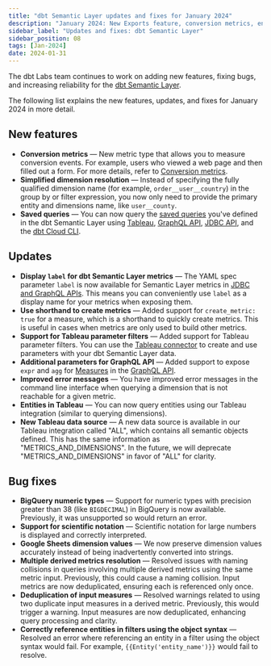 ```yaml
---
title: "dbt Semantic Layer updates and fixes for January 2024"
description: "January 2024: New Exports feature, conversion metrics, enhanced metrics labels, support for shorthand to create metrics and Tableau parameter filters, and bug fixes."
sidebar_label: "Updates and fixes: dbt Semantic Layer"
sidebar_position: 08
tags: [Jan-2024]
date: 2024-01-31
---
```

The dbt Labs team continues to work on adding new features, fixing bugs, and increasing reliability for the [dbt Semantic Layer](/docs/use-dbt-semantic-layer/dbt-sl).

The following list explains the new features, updates, and fixes for January 2024 in more detail.

## New features

- **Conversion metrics** &mdash; New metric type that allows you to measure conversion events. For example, users who viewed a web page and then filled out a form. For more details, refer to [Conversion metrics](/docs/build/conversion).
- **Simplified dimension resolution** &mdash; Instead of specifying the fully qualified dimension name (for example, `order__user__country`) in the group by or filter expression, you now only need to provide the primary entity and dimensions name, like `user__county`.
- **Saved queries** &mdash; You can now query the [saved queries](/docs/build/saved-queries) you've defined in the dbt Semantic Layer using [Tableau](/docs/use-dbt-semantic-layer/tableau), [GraphQL API](/docs/dbt-cloud-apis/sl-graphql), [JDBC API](docs/dbt-cloud-apis/sl-jdbc), and the [dbt Cloud CLI](/docs/cloud/cloud-cli-installation).

## Updates

- **Display `label` for dbt Semantic Layer metrics** &mdash; The YAML spec parameter `label` is now available for Semantic Layer metrics in [JDBC and GraphQL APIs](/docs/dbt-cloud-apis/sl-api-overview). This means you can conveniently use `label` as a display name for your metrics when exposing them.
- **Use shorthand to create metrics** &mdash; Added support for `create_metric: true` for a measure, which is a shorthand to quickly create metrics. This is useful in cases when metrics are only used to build other metrics.
- **Support for Tableau parameter filters** &mdash; Added support for Tableau parameter filters. You can use the [Tableau connector](docs/use-dbt-semantic-layer/tableau) to create and use parameters with your dbt Semantic Layer data.
- **Additional parameters for GraphQL API** &mdash;  Added support to expose `expr` and `agg` for [Measures](/docs/build/measures) in the [GraphQL API](/docs/dbt-cloud-apis/sl-graphql).
- **Improved error messages** &mdash; You have improved error messages in the command line interface when querying a dimension that is not reachable for a given metric.
- **Entities in Tableau** &mdash; You can now query entities using our Tableau integration (similar to querying dimensions). 
- **New Tableau data source** &mdash; A new data source is available in our Tableau integration called "ALL", which contains all semantic objects defined. This has the same information as "METRICS_AND_DIMENSIONS". In the future, we will deprecate "METRICS_AND_DIMENSIONS" in favor of "ALL" for clarity. 

## Bug fixes

- **BigQuery numeric types** &mdash; Support for numeric types with precision greater than 38 (like `BIGDECIMAL`) in BigQuery is now available. Previously, it was unsupported so would return an error.
- **Support for scientific notation** &mdash; Scientific notation for large numbers is displayed and correctly interpreted. 
- **Google Sheets dimension values** &mdash; We now preserve dimension values accurately instead of being inadvertently converted into strings. 
- **Multiple derived metrics resolution** &mdash; Resolved issues with naming collisions in queries involving multiple derived metrics using the same metric input. Previously, this could cause a naming collision. Input metrics are now deduplicated, ensuring each is referenced only once.
- **Deduplication of input measures** &mdash; Resolved warnings related to using two duplicate input measures in a derived metric. Previously, this would trigger a warning. Input measures are now deduplicated, enhancing query processing and clarity.
- **Correctly reference entities in filters using the object syntax** &mdash; Resolved an error where referencing an entity in a filter using the object syntax would fail. For example, `{{Entity('entity_name')}}` would fail to resolve.
